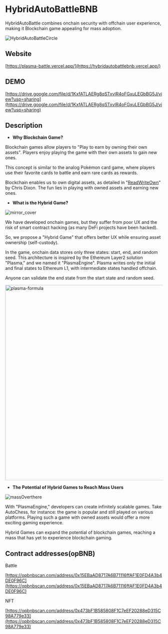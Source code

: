 # HybridAutoBattleBNB

HybridAutoBattle combines onchain security with offchain user experience, making it Blockchain game appealing for mass adoption.

![HybridAutoBattleCircle](https://github.com/yamapyblack/HybridAutoBattleBNB/assets/7692282/1d41aff7-dccb-4826-94cc-b4cd152f5b3a)

## Website

[https://plasma-battle.vercel.app/](https://hybridautobattlebnb.vercel.app/)

## DEMO

[https://drive.google.com/file/d/1KxfATLAERg8qSTxvlR4oFGxuLEGbBG5J/view?usp=sharing](https://drive.google.com/file/d/1KxfATLAERg8qSTxvlR4oFGxuLEGbBG5J/view?usp=sharing)

## Description

- **Why Blockchain Game?**

Blockchain games allow players to "Play to earn by owning their own assets". Players enjoy playing the game with their own assets to gain new ones.

This concept is similar to the analog Pokémon card game, where players use their favorite cards to battle and earn rare cards as rewards.

Blockchain enables us to own digital assets, as detailed in "[ReadWriteOwn](https://readwriteown.com/)" by Chris Dixon. The fun lies in playing with owned assets and earning new ones.

- **What is the Hybrid Game?**

![mirror_cover](https://github.com/yamapyblack/HybridAutoBattleBNB/assets/7692282/73a95694-2eec-4f01-9fc1-03969bc51c45)

We have developed onchain games, but they suffer from poor UX and the risk of smart contract hacking (as many DeFi projects have been hacked).

So, we propose a "Hybrid Game" that offers better UX while ensuring asset ownership (self-custody).

In the game, onchain data stores only three states: start, end, and random seed. This architecture is inspired by the Ethereum Layer2 solution "Plasma," and we named it "PlasmaEngine". Plasma writes only the initial and final states to Ethereum L1, with intermediate states handled offchain.

Anyone can validate the end state from the start state and random seed.

<img width="624" alt="plasma-formula" src="https://github.com/yamapyblack/HybridAutoBattleBNB/assets/7692282/6e7080e4-c30c-4ff7-83da-c55b17040958">

- **The Potential of Hybrid Games to Reach Mass Users**

![massOverthere](https://github.com/yamapyblack/HybridAutoBattleBNB/assets/7692282/5cdc4051-d5e5-40ea-bc56-24d987fecf6f)

With "PlasmaEngine," developers can create infinitely scalable games. Take AutoChess, for instance: the game is popular and still played on various platforms. Playing such a game with owned assets would offer a more exciting gaming experience.

Hybrid Games can expand the potential of blockchain games, reaching a mass that has yet to experience blockchain gaming.

## Contract addresses(opBNB)

Battle

[https://opbnbscan.com/address/0x15EBaAD8717A6B71116ffAF1E0FD4A3b4DE0F96C](https://opbnbscan.com/address/0x15EBaAD8717A6B71116ffAF1E0FD4A3b4DE0F96C)

NFT

[https://opbnbscan.com/address/0x473bF1B585808F1C7eEF20288eD315C98A779e33](https://opbnbscan.com/address/0x473bF1B585808F1C7eEF20288eD315C98A779e33)


